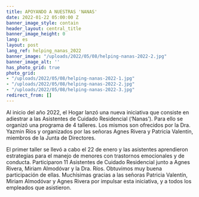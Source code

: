 ```yaml
---
title: APOYANDO A NUESTRAS 'NANAS'
date: 2022-01-22 05:00:00 Z
banner_image_style: contain
header_layout: central_title
banner_image_height: 0
lang: es
layout: post
lang_ref: helping_nanas_2022
banner_image: "/uploads/2022/05/08/helping-nanas-2022-2.jpg"
banner_image_alt: ''
has_photo_grid: true
photo_grid:
- "/uploads/2022/05/08/helping-nanas-2022-1.jpg"
- "/uploads/2022/05/08/helping-nanas-2022-2.jpg"
- "/uploads/2022/05/08/helping-nanas-2022-3.jpg"
redirect_from: []
---
```


Al inicio del año 2022, el Hogar lanzó una nueva iniciativa que consiste en adiestrar a las Asistentes de Cuidado Residencial (‘Nanas’). Para ello se organizó una programa de 4 talleres. Los mismos son ofrecidos por la Dra. Yazmin Ríos y organizados por las señoras Agnes Rivera y Patricia Valentín, miembros de la Junta de Directores.

El primer taller se llevó a cabo el 22 de enero y las asistentes aprendieron estrategias para el manejo de menores con trastornos emocionales y de conducta. Participaron 11 Asistentes de Cuidado Residencial junto a Agnes Rivera, Miriam Almodóvar y la Dra. Ríos. Obtuvimos muy buena participación de ellas. Muchísimas gracias a las señoras Patricia Valentín, Miriam Almodóvar y Agnes Rivera por impulsar esta iniciativa, y a todos los empleados que asistieron.
